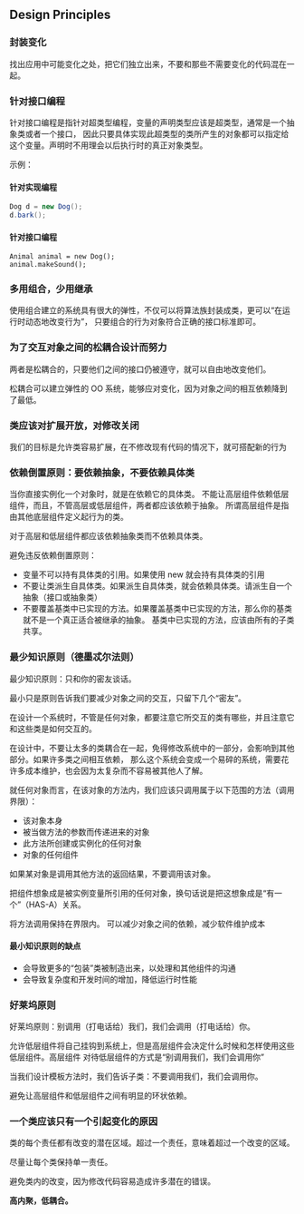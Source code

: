 ## Design Principles

### 封装变化
找出应用中可能变化之处，把它们独立出来，不要和那些不需要变化的代码混在一起。

### 针对接口编程
针对接口编程是指针对超类型编程，变量的声明类型应该是超类型，通常是一个抽象类或者一个接口，
因此只要具体实现此超类型的类所产生的对象都可以指定给这个变量。声明时不用理会以后执行时的真正对象类型。

示例：

#### 针对实现编程
```Java
Dog d = new Dog();
d.bark();
```
#### 针对接口编程
```
Animal animal = new Dog();
animal.makeSound();
```

### 多用组合，少用继承
使用组合建立的系统具有很大的弹性，不仅可以将算法族封装成类，更可以“在运行时动态地改变行为”，
只要组合的行为对象符合正确的接口标准即可。

### 为了交互对象之间的松耦合设计而努力
两者是松耦合的，只要他们之间的接口仍被遵守，就可以自由地改变他们。

松耦合可以建立弹性的 OO 系统，能够应对变化，因为对象之间的相互依赖降到了最低。

### 类应该对扩展开放，对修改关闭
我们的目标是允许类容易扩展，在不修改现有代码的情况下，就可搭配新的行为

### 依赖倒置原则：要依赖抽象，不要依赖具体类
当你直接实例化一个对象时，就是在依赖它的具体类。
不能让高层组件依赖低层组件，而且，不管高层或低层组件，两者都应该依赖于抽象。
所谓高层组件是指由其他底层组件定义起行为的类。

对于高层和低层组件都应该依赖抽象类而不依赖具体类。

避免违反依赖倒置原则：
- 变量不可以持有具体类的引用。如果使用 new 就会持有具体类的引用
- 不要让类派生自具体类。如果派生自具体类，就会依赖具体类。请派生自一个抽象（接口或抽象类）
- 不要覆盖基类中已实现的方法。如果覆盖基类中已实现的方法，那么你的基类就不是一个真正适合被继承的抽象。
基类中已实现的方法，应该由所有的子类共享。

### 最少知识原则（德墨忒尔法则）
最少知识原则：只和你的密友谈话。

最小只是原则告诉我们要减少对象之间的交互，只留下几个“密友”。

在设计一个系统时，不管是任何对象，都要注意它所交互的类有哪些，并且注意它和这些类是如何交互的。

在设计中，不要让太多的类耦合在一起，免得修改系统中的一部分，会影响到其他部分。如果许多类之间相互依赖，
那么这个系统会变成一个易碎的系统，需要花许多成本维护，也会因为太复杂而不容易被其他人了解。

就任何对象而言，在该对象的方法内，我们应该只调用属于以下范围的方法（调用界限）：
- 该对象本身
- 被当做方法的参数而传递进来的对象
- 此方法所创建或实例化的任何对象
- 对象的任何组件

如果某对象是调用其他方法的返回结果，不要调用该对象。

把组件想象成是被实例变量所引用的任何对象，换句话说是把这想象成是“有一个”（HAS-A）关系。

将方法调用保持在界限内。
可以减少对象之间的依赖，减少软件维护成本

#### 最小知识原则的缺点
- 会导致更多的“包装”类被制造出来，以处理和其他组件的沟通
- 会导致复杂度和开发时间的增加，降低运行时性能

### 好莱坞原则
好莱坞原则：别调用（打电话给）我们，我们会调用（打电话给）你。

允许低层组件将自己挂钩到系统上，但是高层组件会决定什么时候和怎样使用这些低层组件。高层组件
对待低层组件的方式是“别调用我们，我们会调用你”

当我们设计模板方法时，我们告诉子类：不要调用我们，我们会调用你。

避免让高层组件和低层组件之间有明显的环状依赖。

### 一个类应该只有一个引起变化的原因
类的每个责任都有改变的潜在区域。超过一个责任，意味着超过一个改变的区域。

尽量让每个类保持单一责任。

避免类内的改变，因为修改代码容易造成许多潜在的错误。

**高内聚，低耦合。**

